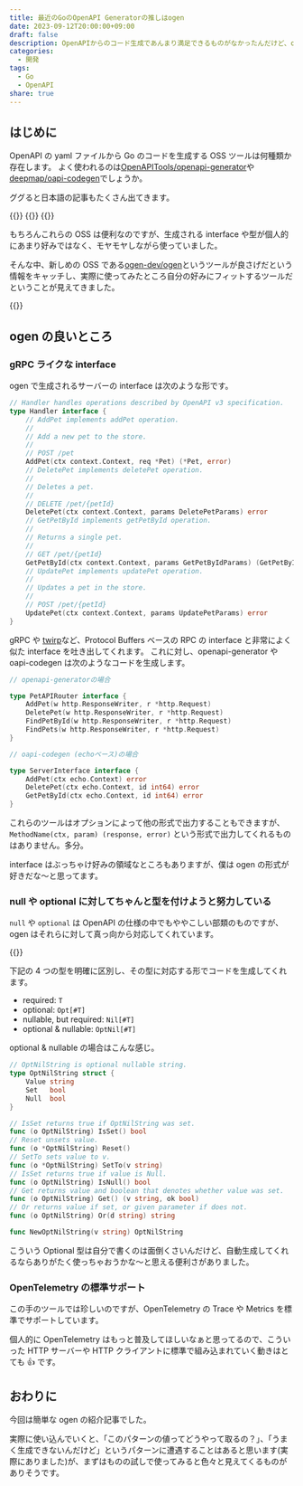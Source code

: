 ```yaml
---
title: 最近のGoのOpenAPI Generatorの推しはogen
date: 2023-09-12T20:00:00+09:00
draft: false
description: OpenAPIからのコード生成であんまり満足できるものがなかったんだけど、ogenは結構良さげそうだった
categories:
  - 開発
tags:
  - Go
  - OpenAPI
share: true
---
```


## はじめに

OpenAPI の yaml ファイルから Go のコードを生成する OSS ツールは何種類か存在します。
よく使われるのは[OpenAPITools/openapi-generator](https://github.com/OpenAPITools/openapi-generator)や[deepmap/oapi-codegen](https://github.com/deepmap/oapi-codegen)でしょうか。

ググると日本語の記事もたくさん出てきます。

{{<ex-link url="https://tech.layerx.co.jp/entry/generate-go-code-by-openapi-generator">}}
{{<ex-link url="https://techblog.zozo.com/entry/openapi3/go">}}
{{<ex-link url="https://future-architect.github.io/articles/20200701/">}}

もちろんこれらの OSS は便利なのですが、生成される interface や型が個人的にあまり好みではなく、モヤモヤしながら使っていました。

そんな中、新しめの OSS である[ogen-dev/ogen](https://github.com/ogen-go/ogen)というツールが良さげだという情報をキャッチし、実際に使ってみたところ自分の好みにフィットするツールだということが見えてきました。

{{<ex-link url="https://ogen.dev/">}}

<!--more-->

## ogen の良いところ

### gRPC ライクな interface

ogen で生成されるサーバーの interface は次のような形です。

<!--more-->

```go
// Handler handles operations described by OpenAPI v3 specification.
type Handler interface {
    // AddPet implements addPet operation.
    //
    // Add a new pet to the store.
    //
    // POST /pet
    AddPet(ctx context.Context, req *Pet) (*Pet, error)
    // DeletePet implements deletePet operation.
    //
    // Deletes a pet.
    //
    // DELETE /pet/{petId}
    DeletePet(ctx context.Context, params DeletePetParams) error
    // GetPetById implements getPetById operation.
    //
    // Returns a single pet.
    //
    // GET /pet/{petId}
    GetPetById(ctx context.Context, params GetPetByIdParams) (GetPetByIdRes, error)
    // UpdatePet implements updatePet operation.
    //
    // Updates a pet in the store.
    //
    // POST /pet/{petId}
    UpdatePet(ctx context.Context, params UpdatePetParams) error
}
```

gRPC や [twirp](https://github.com/twitchtv/twirp)など、Protocol Buffers ベースの RPC の interface と非常によく似た interface を吐き出してくれます。
これに対し、openapi-generator や oapi-codegen は次のようなコードを生成します。

```go
// openapi-generatorの場合

type PetAPIRouter interface {
	AddPet(w http.ResponseWriter, r *http.Request)
	DeletePet(w http.ResponseWriter, r *http.Request)
	FindPetById(w http.ResponseWriter, r *http.Request)
	FindPets(w http.ResponseWriter, r *http.Request)
}
```

```go
// oapi-codegen (echoベース)の場合

type ServerInterface interface {
	AddPet(ctx echo.Context) error
	DeletePet(ctx echo.Context, id int64) error
	GetPetById(ctx echo.Context, id int64) error
}
```

これらのツールはオプションによって他の形式で出力することもできますが、`MethodName(ctx, param) (response, error)` という形式で出力してくれるものはありません。多分。

interface はぶっちゃけ好みの領域なところもありますが、僕は ogen の形式が好きだな〜と思ってます。

### null や optional に対してちゃんと型を付けようと努力している

`null` や `optional` は OpenAPI の仕様の中でもややこしい部類のものですが、ogen はそれらに対して真っ向から対応してくれています。

{{<ex-link url="https://ogen.dev/docs/types/optional">}}

下記の 4 つの型を明確に区別し、その型に対応する形でコードを生成してくれます。

- required: `T`
- optional: `Opt[#T]`
- nullable, but required: `Nil[#T]`
- optional & nullable: `OptNil[#T]`

optional & nullable の場合はこんな感じ。

```go
// OptNilString is optional nullable string.
type OptNilString struct {
    Value string
    Set   bool
    Null  bool
}

// IsSet returns true if OptNilString was set.
func (o OptNilString) IsSet() bool
// Reset unsets value.
func (o *OptNilString) Reset()
// SetTo sets value to v.
func (o *OptNilString) SetTo(v string)
// IsSet returns true if value is Null.
func (o OptNilString) IsNull() bool
// Get returns value and boolean that denotes whether value was set.
func (o OptNilString) Get() (v string, ok bool)
// Or returns value if set, or given parameter if does not.
func (o OptNilString) Or(d string) string

func NewOptNilString(v string) OptNilString
```

こういう Optional 型は自分で書くのは面倒くさいんだけど、自動生成してくれるならありがたく使っちゃおうかな〜と思える便利さがありました。

### OpenTelemetry の標準サポート

この手のツールでは珍しいのですが、OpenTelemetry の Trace や Metrics を標準でサポートしています。

個人的に OpenTelemetry はもっと普及してほしいなぁと思ってるので、こういった HTTP サーバーや HTTP クライアントに標準で組み込まれていく動きはとても 👍 です。

## おわりに

今回は簡単な ogen の紹介記事でした。

実際に使い込んでいくと、「このパターンの値ってどうやって取るの？」、「うまく生成できないんだけど」というパターンに遭遇することはあると思います(実際にありました)が、まずはものの試しで使ってみると色々と見えてくるものがありそうです。
